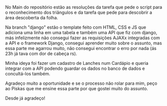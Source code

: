No Main do repositório estão as resoluções da tarefa que pede o script para o reconhecimento dos triângulos e da tarefa que pede para descobrir a área descoberta da folha.

Na branch "django" estão o template feito com HTML, CSS e JS que adiciona uma linha em uma tabela e também uma API que fiz com django, más infelizmente não consegui fazer as requisições AJAXx integradas com a API e o framework Django, consegui aprender muito sobre o assunto, mas essa parte me agarrou muito, não consegui encontrar o erro por nada (ás 23h já tava com dor de cabeça rs). 

Minha ideya foi fazer um cadastro de Lanches num Cardápio e queria integrar com a API podendo guardar os dados no banco de dados e concultá-los também.

Agradeço muito a oportunidade e se o processo não rolar para mim, peço ao Piskas que me ensine essa parte por que gostei muito do assunto.

Desde já agradeço!
